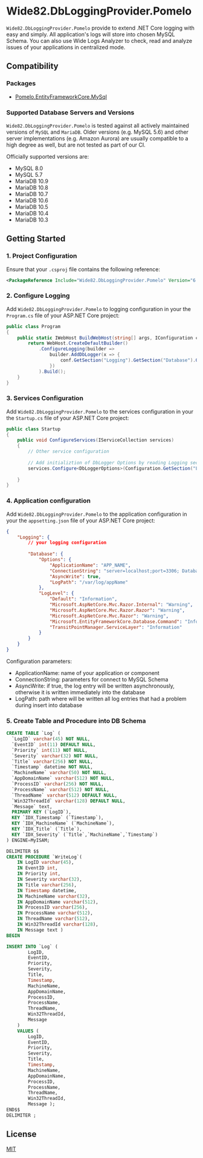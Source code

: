 # Wide82.DbLoggingProvider.Pomelo

`Wide82.DbLoggingProvider.Pomelo` provide to extend .NET Core logging with easy and simply. All application's logs will store into chosen MySQL Schema.
You can also use Wide Logs Analyzer to check, read and analyze issues of your applications in centralized mode.

## Compatibility

### Packages

* [Pomelo.EntityFrameworkCore.MySql](https://www.nuget.org/packages/Pomelo.EntityFrameworkCore.MySql/)

### Supported Database Servers and Versions

`Wide82.DbLoggingProvider.Pomelo` is tested against all actively maintained versions of `MySQL` and `MariaDB`. Older versions (e.g. MySQL 5.6) and other server implementations (e.g. Amazon Aurora) are usually compatible to a high degree as well, but are not tested as part of our CI.

Officially supported versions are:

- MySQL 8.0
- MySQL 5.7
- MariaDB 10.9
- MariaDB 10.8
- MariaDB 10.7
- MariaDB 10.6
- MariaDB 10.5
- MariaDB 10.4
- MariaDB 10.3

## Getting Started

### 1. Project Configuration

Ensure that your `.csproj` file contains the following reference:

```xml
<PackageReference Include="Wide82.DbLoggingProvider.Pomelo" Version="6.0.0" />
```
### 2. Configure Logging

Add `Wide82.DbLoggingProvider.Pomelo` to logging configuration in your the `Program.cs` file of your ASP.NET Core project:

```c#
public class Program 
{
    public static IWebHost BuildWebHost(string[] args, IConfiguration conf) {
        return WebHost.CreateDefaultBuilder()
            .ConfigureLogging(builder => 
                builder.AddDbLogger(x => {
                    conf.GetSection("Logging").GetSection("Database").GetSection("Options").Bind(x); 
                })
            ).Build();
    }
}
```
### 3. Services Configuration

Add `Wide82.DbLoggingProvider.Pomelo` to the services configuration in your the `Startup.cs` file of your ASP.NET Core project:

```c#
public class Startup
{
    public void ConfigureServices(IServiceCollection services)
    {
        // Other service configuration
        
        // Add initializtion of DbLogger Options by reading Logging section into appsetting.json
        services.Configure<DbLoggerOptions>(Configuration.GetSection("Logging").GetSection("Database").GetSection("Options"));
        
    }
}
```

### 4. Application configuration

Add `Wide82.DbLoggingProvider.Pomelo` to the application configuration in your the `appsetting.json` file of your ASP.NET Core project:

```json
{
    "Logging": {
        // your logging configuration
        
        "Database": {
            "Options": {
                "ApplicationName": "APP_NAME",
                "ConnectionString": "server=localhost;port=3306; Database=db_schema; uid=user; pwd=password;SslMode=none",
                "AsyncWrite": true,
                "LogPath": "/var/log/appName"
            },
            "LogLevel": {
                "Default": "Information",
                "Microsoft.AspNetCore.Mvc.Razor.Internal": "Warning", 
                "Microsoft.AspNetCore.Mvc.Razor.Razor": "Warning",
                "Microsoft.AspNetCore.Mvc.Razor": "Warning",
                "Microsoft.EntityFrameworkCore.Database.Command": "Information",
                "TransitPointManager.ServiceLayer": "Information"
            }
        }
    }
}
```
Configuration parameters:

- ApplicationName: name of your application or component
- ConnectionString: parameters for connect to MySQL Schema
- AsyncWrite: if true, the log entry will be written asynchronously, otherwise it is written immediately into the database
- LogPath: path where will be written all log entries that had a problem during insert into database

### 5. Create Table and Procedure into DB Schema

```sql
CREATE TABLE `Log` (
  `LogID` varchar(45) NOT NULL,
  `EventID` int(11) DEFAULT NULL,
  `Priority` int(11) NOT NULL,
  `Severity` varchar(32) NOT NULL,
  `Title` varchar(256) NOT NULL,
  `Timestamp` datetime NOT NULL,
  `MachineName` varchar(50) NOT NULL,
  `AppDomainName` varchar(512) NOT NULL,
  `ProcessID` varchar(256) NOT NULL,
  `ProcessName` varchar(512) NOT NULL,
  `ThreadName` varchar(512) DEFAULT NULL,
  `Win32ThreadId` varchar(128) DEFAULT NULL,
  `Message` text,
  PRIMARY KEY (`LogID`),
  KEY `IDX_Timestamp` (`Timestamp`),
  KEY `IDX_MachineName` (`MachineName`),
  KEY `IDX_Title` (`Title`),
  KEY `IDX_Severity` (`Title`,`MachineName`,`Timestamp`)
) ENGINE=MyISAM;

DELIMITER $$
CREATE PROCEDURE `WriteLog`( 
	IN LogID varchar(45),
	IN EventID int,
	IN Priority int,
	IN Severity varchar(32),
	IN Title varchar(256),
	IN Timestamp datetime,
	IN MachineName varchar(32),
	IN AppDomainName varchar(512),
	IN ProcessID varchar(256),
	IN ProcessName varchar(512),
	IN ThreadName varchar(512), 
	IN Win32ThreadId varchar(128),
	IN Message text )
BEGIN

INSERT INTO `Log` (
		LogID,
		EventID,
		Priority,
		Severity,
		Title,
		Timestamp,
		MachineName,
		AppDomainName,
		ProcessID,
		ProcessName,
		ThreadName,
		Win32ThreadId,
		Message
	)
	VALUES (
		LogID,
		EventID,
		Priority,
		Severity,
		Title,
		Timestamp,
		MachineName,
		AppDomainName,
		ProcessID,
		ProcessName,
		ThreadName,
		Win32ThreadId,
		Message );
END$$
DELIMITER ;


```


## License

[MIT](https://github.com/PomeloFoundation/Pomelo.EntityFrameworkCore.MySql/blob/master/LICENSE)
